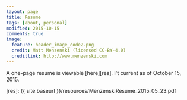 ```yaml
---
layout: page
title: Resume
tags: [about, personal]
modified: 2015-10-15
comments: true
image:
  feature: header_image_code2.png
  credit: Matt Menzenski (licensed CC-BY-4.0)
  creditlink: http://www.menzenski.com
---
```


A one-page resume is viewable [here][res]. I't current as of October 15, 2015.

[res]: {{ site.baseurl }}/resources/MenzenskiResume_2015_05_23.pdf
